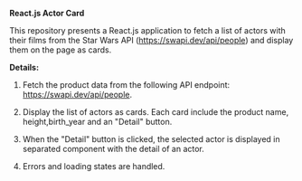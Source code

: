 **React.js Actor Card**

This repository presents a React.js application to fetch a list of actors with their films from the Star Wars API (https://swapi.dev/api/people) and display them on the page as cards.

**Details:**

1. Fetch the product data from the following API endpoint: https://swapi.dev/api/people.

2. Display the list of actors as cards. Each card include the product name, height,birth_year and an "Detail" button.

3. When the "Detail" button is clicked, the selected actor is displayed in separated component with the detail of an actor.

4. Errors and loading states are handled.
   
